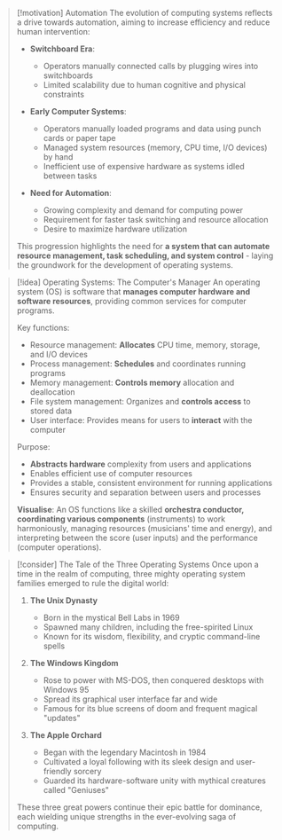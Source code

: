 
> [!motivation] Automation
> The evolution of computing systems reflects a drive towards automation, aiming to increase efficiency and reduce human intervention:
> 
> - **Switchboard Era**: 
>   - Operators manually connected calls by plugging wires into switchboards
>   - Limited scalability due to human cognitive and physical constraints
> 
> - **Early Computer Systems**:
>   - Operators manually loaded programs and data using punch cards or paper tape
>   - Managed system resources (memory, CPU time, I/O devices) by hand
>   - Inefficient use of expensive hardware as systems idled between tasks
> 
> - **Need for Automation**:
>   - Growing complexity and demand for computing power
>   - Requirement for faster task switching and resource allocation
>   - Desire to maximize hardware utilization
> 
> This progression highlights the need for **a system that can automate resource management, task scheduling, and system control** - laying the groundwork for the development of operating systems.


> [!idea] Operating Systems: The Computer's Manager
> An operating system (OS) is software that **manages computer hardware and software resources**, providing common services for computer programs.
> 
> Key functions:
> - Resource management: **Allocates** CPU time, memory, storage, and I/O devices
> - Process management: **Schedules** and coordinates running programs
> - Memory management: **Controls memory** allocation and deallocation
> - File system management: Organizes and **controls access** to stored data
> - User interface: Provides means for users to **interact** with the computer
> 
> Purpose:
> - **Abstracts hardware** complexity from users and applications
> - Enables efficient use of computer resources
> - Provides a stable, consistent environment for running applications
> - Ensures security and separation between users and processes
> 
> **Visualise**: An OS functions like a skilled **orchestra conductor, coordinating various components** (instruments) to work harmoniously, managing resources (musicians' time and energy), and interpreting between the score (user inputs) and the performance (computer operations).

> [!consider] The Tale of the Three Operating Systems
> Once upon a time in the realm of computing, three mighty operating system families emerged to rule the digital world:
> 
> 1. **The Unix Dynasty**
>    - Born in the mystical Bell Labs in 1969
>    - Spawned many children, including the free-spirited Linux
>    - Known for its wisdom, flexibility, and cryptic command-line spells
> 
> 2. **The Windows Kingdom**
>    - Rose to power with MS-DOS, then conquered desktops with Windows 95
>    - Spread its graphical user interface far and wide
>    - Famous for its blue screens of doom and frequent magical "updates"
> 
> 3. **The Apple Orchard**
>    - Began with the legendary Macintosh in 1984
>    - Cultivated a loyal following with its sleek design and user-friendly sorcery
>    - Guarded its hardware-software unity with mythical creatures called "Geniuses"
> 
> These three great powers continue their epic battle for dominance, each wielding unique strengths in the ever-evolving saga of computing.
